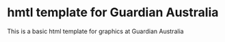 # hmtl template for Guardian Australia

This is a basic html template for graphics at Guardian Australia